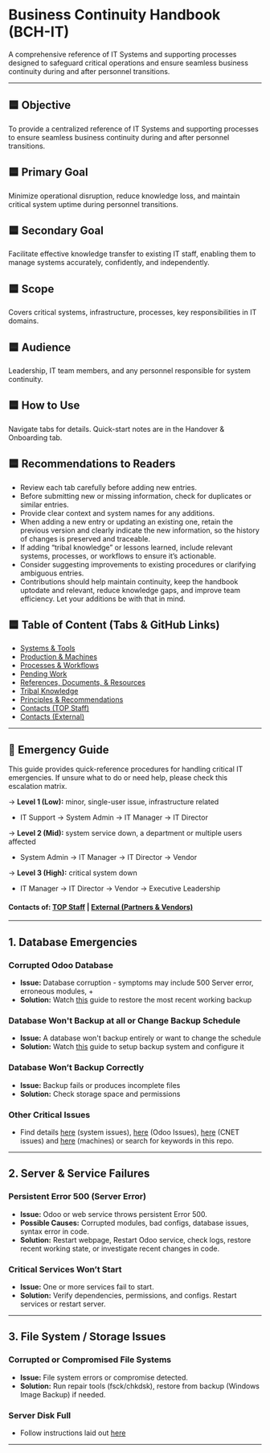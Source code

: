 # Business Continuity Handbook (BCH-IT)

A comprehensive reference of IT Systems and supporting processes designed to safeguard critical operations and ensure seamless business continuity during and after personnel transitions.

---

## 🟦 Objective

To provide a centralized reference of IT Systems and supporting processes to ensure seamless business continuity during and after personnel transitions.

## 🟦 Primary Goal

Minimize operational disruption, reduce knowledge loss, and maintain critical system uptime during personnel transitions.

## 🟦 Secondary Goal

Facilitate effective knowledge transfer to existing IT staff, enabling them to manage systems accurately, confidently, and independently.

## 🟦 Scope

Covers critical systems, infrastructure, processes, key responsibilities in IT domains.

## 🟦 Audience

Leadership, IT team members, and any personnel responsible for system continuity.

## 🟦 How to Use

Navigate tabs for details. Quick-start notes are in the Handover & Onboarding tab.

## 🟦 Recommendations to Readers

- Review each tab carefully before adding new entries.
- Before submitting new or missing information, check for duplicates or similar entries.
- Provide clear context and system names for any additions.
- When adding a new entry or updating an existing one, retain the previous version and clearly indicate the new information, so the history of changes is preserved and traceable.
- If adding “tribal knowledge” or lessons learned, include relevant systems, processes, or workflows to ensure it’s actionable.
- Consider suggesting improvements to existing procedures or clarifying ambiguous entries.
- Contributions should help maintain continuity, keep the handbook uptodate and relevant, reduce knowledge gaps, and improve team efficiency. Let your additions be with that in mind.

## 🟦 Table of Content (Tabs & GitHub Links)

- [Systems & Tools](./Systems%20and%20Tools/)
- [Production & Machines](./Production%20&%20Machines/)
- [Processes & Workflows](./Systems%20and%20Tools/Processes%20&%20Workflows.md)
- [Pending Work](./Reference%20&%20Resources/Pending%20Work.md)
- [References, Documents, & Resources](./Reference%20&%20Resources/)
- [Tribal Knowledge](./Reference%20&%20Resources/Tribal%20Knowledge.md)
- [Principles & Recommendations](./Reference%20&%20Resources/Principles%20&%20Recommendations.md)
- [Contacts (TOP Staff)](<./Reference%20&%20Resources/Contacts%20(Internal).md>)
- [Contacts (External)](<./Reference%20&%20Resources/Contacts%20(External).md>)

---

## 🚨 Emergency Guide

This guide provides quick-reference procedures for handling critical IT emergencies.
If unsure what to do or need help, please check this escalation matrix.

→ **Level 1 (Low):** minor, single-user issue, infrastructure related

- IT Support → System Admin → IT Manager → IT Director

→ **Level 2 (Mid):** system service down, a department or multiple users affected

- System Admin → IT Manager → IT Director → Vendor

→ **Level 3 (High):** critical system down

- IT Manager → IT Director → Vendor → Executive Leadership

#### Contacts of: [TOP Staff](<./Reference%20&%20Resources/Contacts%20(Internal).md>) | [External (Partners & Vendors)](<./Reference%20&%20Resources/Contacts%20(External).md>)

---

## 1. Database Emergencies

### Corrupted Odoo Database

- **Issue:** Database corruption - symptoms may include 500 Server error, erroneous modules, +
- **Solution:** Watch [this](https://youtu.be/aGOfS9IhpIw) guide to restore the most recent working backup

### Database Won't Backup at all or Change Backup Schedule

- **Issue:** A database won't backup entirely or want to change the schedule
- **Solution:** Watch [this](https://youtu.be/X_ZU2EnMgWg) guide to setup backup system and configure it

### Database Won’t Backup Correctly

- **Issue:** Backup fails or produces incomplete files
- **Solution:** Check storage space and permissions

### Other Critical Issues

- Find details [here](./Systems%20and%20Tools/System%20Errors%20and%20Fixes.md) (system issues), [here](./Systems%20and%20Tools/ERP/Odoo%2011/Configurations/Readme.md) (Odoo Issues), [here](./Systems%20and%20Tools/ERP/CNET/Errors_and_Fixes.md) (CNET issues) and [here](/Production%20&%20Machines/Readme.md) (machines) or search for keywords in this repo.

---

## 2. Server & Service Failures

### Persistent Error 500 (Server Error)

- **Issue:** Odoo or web service throws persistent Error 500.
- **Possible Causes:** Corrupted modules, bad configs, database issues, syntax error in code.
- **Solution:** Restart webpage, Restart Odoo service, check logs, restore recent working state, or investigate recent changes in code.

### Critical Services Won’t Start

- **Issue:** One or more services fail to start.
- **Solution:** Verify dependencies, permissions, and configs. Restart services or restart server.

---

## 3. File System / Storage Issues

### Corrupted or Compromised File Systems

- **Issue:** File system errors or compromise detected.
- **Solution:** Run repair tools (fsck/chkdsk), restore from backup (Windows Image Backup) if needed.

### Server Disk Full

- Follow instructions laid out [here](./Systems%20and%20Tools/Processes%20&%20Workflows.md#1-system-health--monitoring)

---
